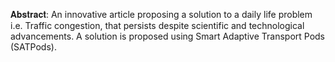 𝐀𝐛𝐬𝐭𝐫𝐚𝐜𝐭:
An innovative article proposing a solution to a daily life problem i.e. Traffic congestion, that
persists despite scientific and technological advancements. A solution is proposed using
Smart Adaptive Transport Pods (SATPods).
